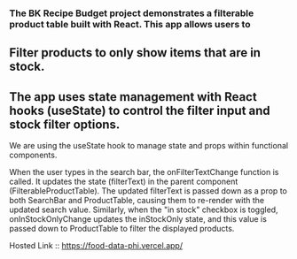 ### The BK Recipe Budget project demonstrates a filterable product table built with React. This app allows users to 
## Filter products to only show items that are in stock.
## The app uses state management with React hooks (useState) to control the filter input and stock filter options.

We are using the useState hook to manage state and props within functional components.


When the user types in the search bar, the onFilterTextChange function is called. It updates the state (filterText) in the parent component (FilterableProductTable).
The updated filterText is passed down as a prop to both SearchBar and ProductTable, causing them to re-render with the updated search value.
Similarly, when the "in stock" checkbox is toggled, onInStockOnlyChange updates the inStockOnly state, and this value is passed down to ProductTable to filter the displayed products.


Hosted Link :: https://food-data-phi.vercel.app/
